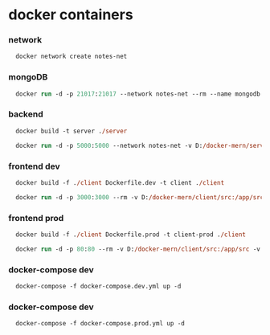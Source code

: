 # docker containers

### network

```ps
  docker network create notes-net
```

### mongoDB

```ps
  docker run -d -p 21017:21017 --network notes-net --rm --name mongodb mongo
```

### backend

```ps
  docker build -t server ./server
```

```ps
  docker run -d -p 5000:5000 --network notes-net -v D:/docker-mern/server:/app -v /app/node_modules --rm --name notes-backend server
```

### frontend dev

```ps
  docker build -f ./client Dockerfile.dev -t client ./client
```

```ps
  docker run -d -p 3000:3000 --rm -v D:/docker-mern/client/src:/app/src -v /app/node_modules --name notes-frontend client
```

### frontend prod

```ps
  docker build -f ./client Dockerfile.prod -t client-prod ./client
```

```ps
  docker run -d -p 80:80 --rm -v D:/docker-mern/client/src:/app/src -v /app/node_modules --name frontend-prod client-prod
```

### docker-compose dev

```ps
  docker-compose -f docker-compose.dev.yml up -d
```

### docker-compose dev

```ps
  docker-compose -f docker-compose.prod.yml up -d
```
